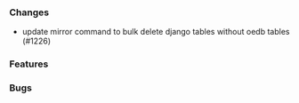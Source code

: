 ### Changes

- update mirror command to bulk delete django tables without oedb tables (#1226)

### Features

### Bugs
